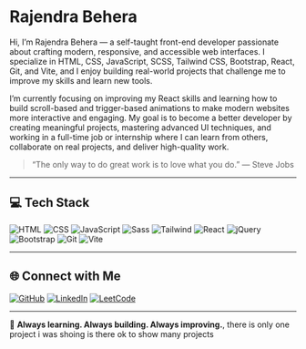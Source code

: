 # Rajendra Behera

Hi, I’m Rajendra Behera — a self-taught front-end developer passionate about crafting modern, responsive, and accessible web interfaces. I specialize in HTML, CSS, JavaScript, SCSS, Tailwind CSS, Bootstrap, React, Git, and Vite, and I enjoy building real-world projects that challenge me to improve my skills and learn new tools.

I’m currently focusing on improving my React skills and learning how to build scroll-based and trigger-based animations to make modern websites more interactive and engaging. My goal is to become a better developer by creating meaningful projects, mastering advanced UI techniques, and working in a full-time job or internship where I can learn from others, collaborate on real projects, and deliver high-quality work.

> “The only way to do great work is to love what you do.” — Steve Jobs

---

## 💻 Tech Stack

![HTML](https://skillicons.dev/icons?i=html) 
![CSS](https://skillicons.dev/icons?i=css) 
![JavaScript](https://skillicons.dev/icons?i=js) 
![Sass](https://skillicons.dev/icons?i=sass) 
![Tailwind](https://skillicons.dev/icons?i=tailwind) 
![React](https://skillicons.dev/icons?i=react) 
![jQuery](https://skillicons.dev/icons?i=jquery) 
![Bootstrap](https://skillicons.dev/icons?i=bootstrap) 
![Git](https://skillicons.dev/icons?i=git) 
![Vite](https://skillicons.dev/icons?i=vite)

---

## 🌐 Connect with Me

[![GitHub](https://img.shields.io/badge/GitHub-%2312100E.svg?style=for-the-badge&logo=github&logoColor=white)](https://github.com/BRajendra10)
[![LinkedIn](https://img.shields.io/badge/LinkedIn-%230077B5.svg?style=for-the-badge&logo=linkedin&logoColor=white)](https://www.linkedin.com/in/behera-rajendra/)
[![LeetCode](https://img.shields.io/badge/LeetCode-%23FFA116.svg?style=for-the-badge&logo=leetcode&logoColor=white)](https://leetcode.com/u/39uDDhGyaF/)

---

🎯 **Always learning. Always building. Always improving.**, there is only one project i was shoing is there ok to show many projects

